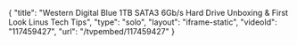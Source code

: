 {
    "title": "Western Digital Blue 1TB SATA3 6Gb\/s Hard Drive Unboxing & First Look Linus Tech Tips",
    "type": "solo",
    "layout": "iframe-static",
    "videoId": "117459427",
    "url": "\/tvpembed\/117459427"
}